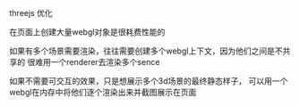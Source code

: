 threejs 优化

在页面上创建大量webgl对象是很耗费性能的

如果有多个场景需要渲染，往往需要创建多个webgl上下文，因为他们之间是不共享的
很难用一个renderer去渲染多个sence

如果不需要可交互的效果，只是想展示多个3d场景的最终静态样子，
可以用一个webgl在内存中将他们逐个渲染出来并截图展示在页面